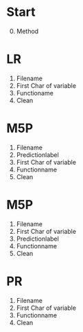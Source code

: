 # Start
0. Method

# LR
1. Filename
2. First Char of variable
3. Functioname
4. Clean

# M5P
1. Filename
2. Predictionlabel
3. First Char of variable
4. Functionname
5. Clean

# M5P
1. Filename
2. First Char of variable
3. Predictionlabel
4. Functionname
5. Clean

# PR
1. Filename
2. First Char of variable
3. Functionname
4. Clean
